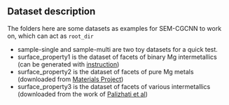 ## Dataset description 
The folders here are some datasets as examples for SEM-CGCNN to work on, which can act as `root_dir` 
- sample-single and sample-multi are two toy datasets for a quick test.
- surface_property1 is the dataset of facets of binary Mg intermetallics
(can be generated with [instruction](../original_dataset))
- surface_property2 is the dataset of facets of pure Mg metals
(downloaded from [Materials Project](https://www.materialsproject.org/))
- surface_property3 is the dataset of facets of various intermetallics
(downloaded from the work of [Palizhati et al](https://pubs.acs.org/doi/10.1021/acs.jcim.9b00550))
